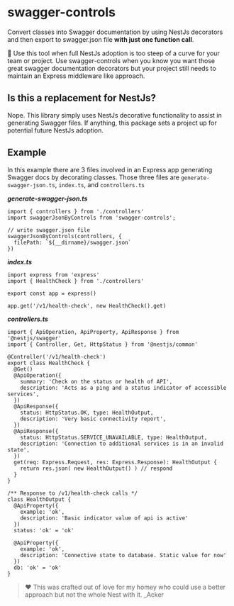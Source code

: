 # swagger-controls

Convert classes into Swagger documentation by using NestJs decorators and then export to swagger.json file **with just one function call**.

🔧 Use this tool when full NestJs adoption is too steep of a curve for your team or project. Use swagger-controls when you know you want those great swagger documentation decorators but your project still needs to maintain an Express middleware like approach.


## Is this a replacement for NestJs?

Nope. This library simply uses NestJs decorative functionality to assist in generating Swagger files. If anything, this package sets a project up for potential future NestJs adoption.

## Example

In this example there are 3 files involved in an Express app generating Swagger docs by decorating classes. Those three files are `generate-swagger-json.ts`, `index.ts`, and `controllers.ts`

***generate-swagger-json.ts***
```
import { controllers } from './controllers'
import swaggerJsonByControls from 'swagger-controls';

// write swagger.json file
swaggerJsonByControls(controllers, {
  filePath: `${__dirname}/swagger.json`
})
```

***index.ts***
```
import express from 'express'
import { HealthCheck } from './controllers'

export const app = express()

app.get('/v1/health-check', new HealthCheck().get)
```

***controllers.ts***
```
import { ApiOperation, ApiProperty, ApiResponse } from '@nestjs/swagger'
import { Controller, Get, HttpStatus } from '@nestjs/common'

@Controller('/v1/health-check')
export class HealthCheck {
  @Get()
  @ApiOperation({
    summary: 'Check on the status or health of API',
    description: 'Acts as a ping and a status indicator of accessible services',
  })
  @ApiResponse({
    status: HttpStatus.OK, type: HealthOutput,
    description: 'Very basic connectivity report',
  })
  @ApiResponse({
    status: HttpStatus.SERVICE_UNAVAILABLE, type: HealthOutput,
    description: 'Connection to additional services is in an invalid state',
  })
  get(req: Express.Request, res: Express.Response): HealthOutput {
    return res.json( new HealthOutput() ) // respond
  }
}

/** Response to /v1/health-check calls */
class HealthOutput {
  @ApiProperty({
    example: 'ok',
    description: 'Basic indicator value of api is active'
  })
  status: 'ok' = 'ok'

  @ApiProperty({
    example: 'ok',
    description: 'Connective state to database. Static value for now'
  })
  db: 'ok' = 'ok'
}
```

> ❤️ This was crafted out of love for my homey who could use a better approach but not the whole Nest with it. _Acker